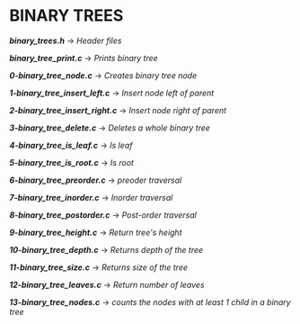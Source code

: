 # BINARY TREES

***binary_trees.h*** -> *Header files*

***binary_tree_print.c*** -> *Prints binary tree*

***0-binary_tree_node.c*** -> *Creates binary tree node*

***1-binary_tree_insert_left.c*** -> *Insert node left of parent*

***2-binary_tree_insert_right.c*** -> *Insert node right of parent*

***3-binary_tree_delete.c*** -> *Deletes a whole binary tree*

***4-binary_tree_is_leaf.c*** -> *Is leaf*

***5-binary_tree_is_root.c*** -> *Is root*

***6-binary_tree_preorder.c*** -> *preoder traversal*

***7-binary_tree_inorder.c*** -> *Inorder traversal*

***8-binary_tree_postorder.c*** -> *Post-order traversal*

***9-binary_tree_height.c*** -> *Return tree's height*

***10-binary_tree_depth.c*** -> *Returns depth of the tree*

***11-binary_tree_size.c*** -> *Returns size of the tree*

***12-binary_tree_leaves.c*** -> *Return number of leaves*

***13-binary_tree_nodes.c*** -> *counts the nodes with at least 1 child in a binary tree*
